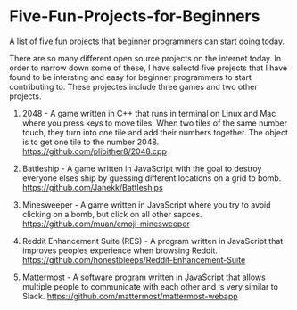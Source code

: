 # Five-Fun-Projects-for-Beginners
A list of five fun projects that beginner programmers can start doing today.

There are so many different open source projects on the internet today. In order to narrow down some of these, I have selectd five projects that I have found to be intersting and easy for beginner programmers to start contributing to. These projectes include three games and two other projects.

1. 2048 - A game written in C++ that runs in terminal on Linux and Mac where you press keys to move tiles. When two tiles of the same number touch, they turn into one tile and add their numbers together. The object is to get one tile to the number 2048.
https://github.com/plibither8/2048.cpp

2. Battleship - A game written in JavaScript with the goal to destroy everyone elses ship by guessing different locations on a grid to bomb.
https://github.com/Janekk/Battleships

3. Minesweeper - A game written in JavaScript where you try to avoid clicking on a bomb, but click on all other sapces.
https://github.com/muan/emoji-minesweeper

4. Reddit Enhancement Suite (RES) - A program written in JavaScript that improves peoples experience when browsing Reddit.
https://github.com/honestbleeps/Reddit-Enhancement-Suite

5. Mattermost - A software program written in JavaScript that allows multiple people to communicate with each other and is very similar to Slack.
https://github.com/mattermost/mattermost-webapp
